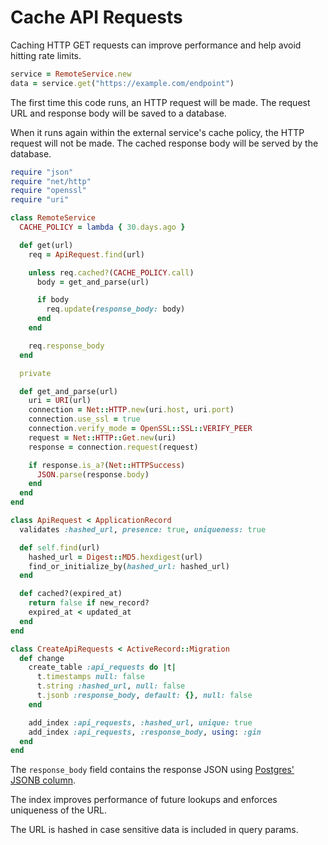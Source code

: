 # Cache API Requests

Caching HTTP GET requests can improve performance
and help avoid hitting rate limits.

```ruby
service = RemoteService.new
data = service.get("https://example.com/endpoint")
```

The first time this code runs,
an HTTP request will be made.
The request URL and response body
will be saved to a database.

When it runs again within the external service's cache policy,
the HTTP request will not be made.
The cached response body will be served by the database.

```ruby
require "json"
require "net/http"
require "openssl"
require "uri"

class RemoteService
  CACHE_POLICY = lambda { 30.days.ago }

  def get(url)
    req = ApiRequest.find(url)

    unless req.cached?(CACHE_POLICY.call)
      body = get_and_parse(url)

      if body
        req.update(response_body: body)
      end
    end

    req.response_body
  end

  private

  def get_and_parse(url)
    uri = URI(url)
    connection = Net::HTTP.new(uri.host, uri.port)
    connection.use_ssl = true
    connection.verify_mode = OpenSSL::SSL::VERIFY_PEER
    request = Net::HTTP::Get.new(uri)
    response = connection.request(request)

    if response.is_a?(Net::HTTPSuccess)
      JSON.parse(response.body)
    end
  end
end

class ApiRequest < ApplicationRecord
  validates :hashed_url, presence: true, uniqueness: true

  def self.find(url)
    hashed_url = Digest::MD5.hexdigest(url)
    find_or_initialize_by(hashed_url: hashed_url)
  end

  def cached?(expired_at)
    return false if new_record?
    expired_at < updated_at
  end
end

class CreateApiRequests < ActiveRecord::Migration
  def change
    create_table :api_requests do |t|
      t.timestamps null: false
      t.string :hashed_url, null: false
      t.jsonb :response_body, default: {}, null: false
    end

    add_index :api_requests, :hashed_url, unique: true
    add_index :api_requests, :response_body, using: :gin
  end
end
```

The `response_body` field contains the response JSON
using [Postgres' JSONB column][jsonb].

[jsonb]: https://www.postgresql.org/docs/9.6/static/functions-json.html

The index improves performance of future lookups
and enforces uniqueness of the URL.

The URL is hashed in case sensitive data is included in query params.

